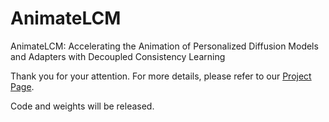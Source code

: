 # AnimateLCM

AnimateLCM: Accelerating the Animation of Personalized Diffusion Models and Adapters with Decoupled Consistency Learning

Thank you  for your attention. For more details, please refer to our [Project Page](https://animatelcm.github.io/). 

Code and weights will be released.
